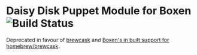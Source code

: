 # Daisy Disk Puppet Module for Boxen ![Build Status](https://travis-ci.org/geetarista/puppet-daisy_disk.png)

Deprecated in favour of [brewcask][1] and [Boxen's in built support for
homebrew/brewcask][2].

[1]: https://caskroom.github.io/
[2]: https://git.io/v6NlB
